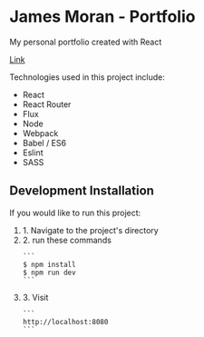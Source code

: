 # James Moran - Portfolio

My personal portfolio created with React

[Link](https://james2406.github.io/Portfolio/src/)

Technologies used in this project include:
* React
* React Router
* Flux
* Node
* Webpack
* Babel / ES6
* Eslint
* SASS


## Development Installation

If you would like to run this project:

<ol>
  <li>
    1. Navigate to the project's directory
  </li>
  <li> 
    2. run these commands

    ```
    $ npm install
    $ npm run dev
    ```
  </li>
  <li>
    3. Visit

    ```
    http://localhost:8080
    ```
  </li>
</ol>
